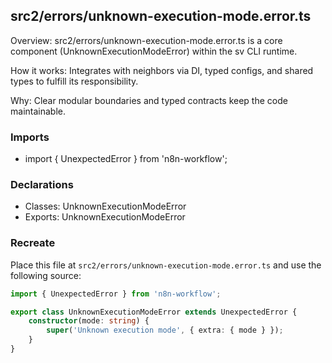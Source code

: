 ## src2/errors/unknown-execution-mode.error.ts

Overview: src2/errors/unknown-execution-mode.error.ts is a core component (UnknownExecutionModeError) within the sv CLI runtime.

How it works: Integrates with neighbors via DI, typed configs, and shared types to fulfill its responsibility.

Why: Clear modular boundaries and typed contracts keep the code maintainable.

### Imports

- import { UnexpectedError } from 'n8n-workflow';

### Declarations

- Classes: UnknownExecutionModeError
- Exports: UnknownExecutionModeError

### Recreate

Place this file at `src2/errors/unknown-execution-mode.error.ts` and use the following source:

```ts
import { UnexpectedError } from 'n8n-workflow';

export class UnknownExecutionModeError extends UnexpectedError {
	constructor(mode: string) {
		super('Unknown execution mode', { extra: { mode } });
	}
}

```
